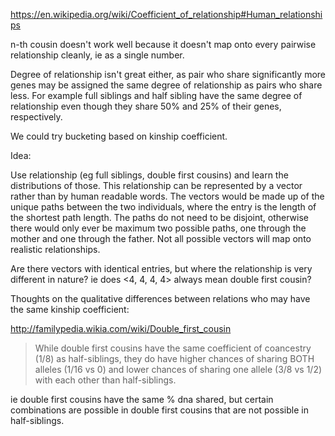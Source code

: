 https://en.wikipedia.org/wiki/Coefficient_of_relationship#Human_relationships

n-th cousin doesn't work well because it doesn't map onto every
pairwise relationship cleanly, ie as a single number.

Degree of relationship isn't great either, as pair who share
significantly more genes may be assigned the same degree of
relationship as pairs who share less. For example full siblings and
half sibling have the same degree of relationship even though they
share 50% and 25% of their genes, respectively.

We could try bucketing based on kinship coefficient.

Idea:

Use relationship (eg full siblings, double first cousins) and learn the distributions of those. This relationship can be represented by a vector rather than by human readable words. The vectors would be made up of the unique paths between the two individuals, where the entry is the length of the shortest path length. The paths do not need to be disjoint, otherwise there would only ever be maximum two possible paths, one through the mother and one through the father. Not all possible vectors will map onto realistic relationships.

Are there vectors with identical entries, but where the relationship is very different in nature? ie does <4, 4, 4, 4> always mean double first cousin?

Thoughts on the qualitative differences between relations who may have the same kinship coefficient:

http://familypedia.wikia.com/wiki/Double_first_cousin

>  While double first cousins have the same coefficient of coancestry (1/8) as half-siblings, they do have higher chances of sharing BOTH alleles (1/16 vs 0) and lower chances of sharing one allele (3/8 vs 1/2) with each other than half-siblings.

ie double first cousins have the same % dna shared, but certain combinations are possible in double first cousins that are not possible in half-siblings.
